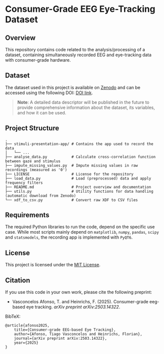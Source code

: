 # Consumer-Grade EEG Eye-Tracking Dataset

## Overview
This repository contains code related to the analysis/processing of a dataset, 
containing simultaneously recorded EEG and eye-tracking data with consumer-grade 
hardware.

## Dataset

The dataset used in this project is available on [Zenodo](https://zenodo.org/records/14860668) 
and can be accessed using the following DOI: [DOI link](https://doi.org/10.5281/zenodo.14860668).

> **Note**: A detailed data descriptor will be published in the future to 
> provide comprehensive information about the dataset, its variables, and how it 
> can be used.

## Project Structure

```
.
├── stimuli-presentation-app/ # Contains the app used to record the data
│   └── ...
├── analyse_data.py           # Calculate cross-correlation function between gaze and stimulus
├── impute_missing_values.py  # Impute missing values in raw recordings (measured as '0')
├── LICENSE                   # License for the repository
├── load_data.py              # Load (preprocessed) data and apply frequency filters
├── README.md                 # Project overview and documentation
├── utils.py                  # Utility functions for data handling (automatic download from Zenodo)
└── xdf_to_csv.py             # Convert raw XDF to CSV files
```

## Requirements

The required Python libraries to run the code, depend on the specific use case.
While most scripts mainly depend on `matplotlib`, `numpy`, `pandas`, `scipy` and 
`statsmodels`, the recording app is implemented with `PyQT6`.

## License

This project is licensed under the [MIT License](https://github.com/FlorianHeinrichs/eeg_eye_tracking?tab=MIT-1-ov-file#).

## Citation

If you use this code in your own work, please cite the following preprint:

- Vasconcelos Afonso, T. and Heinrichs, F. (2025). Consumer-grade eeg-based eye tracking. *arXiv preprint arXiv:2503.14322*.

BibTeX:

    @article{afonso2025,
    	title={Consumer-grade EEG-based Eye Tracking},
    	author={Afonso, Tiago Vasconcelos and Heinrichs, Florian},
    	journal={arXiv preprint arXiv:2503.14322},
    	year={2025}
    }

